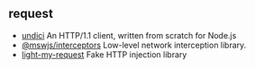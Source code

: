 ## request

- [undici](https://github.com/nodejs/undici) An HTTP/1.1 client, written from scratch for Node.js
- [@mswjs/interceptors](https://github.com/mswjs/interceptors) Low-level network interception library.
- [light-my-request](https://github.com/fastify/light-my-request) Fake HTTP injection library